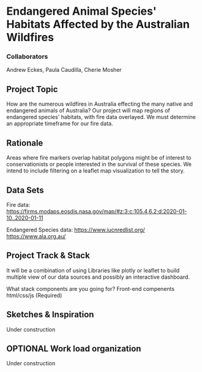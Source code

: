 # Endangered Animal Species' Habitats Affected by the Australian Wildfires

### Collaborators
Andrew Eckes, Paula Caudilla, Cherie Mosher


## Project Topic

How are the numerous wildfires in Australia effecting the many native and endangered animals of Australia?
Our project will map regions of endangered species' habitats, with fire data overlayed.  We must determine an appropriate timeframe for our fire data. 


## Rationale 

Areas where fire markers overlap habitat polygons might be of interest to conservationists or people interested in the survival of these species. We intend to include filtering on a leaflet map visualization to tell the story.


## Data Sets

Fire data: 
https://firms.modaps.eosdis.nasa.gov/map/#z:3;c:105.4,6.2;d:2020-01-10..2020-01-11

Endangered Species data: 
https://www.iucnredlist.org/
https://www.ala.org.au/


## Project Track & Stack

It will be a combination of using Libraries like plotly or leaflet to build multiple view of our data sources and possibly an interactive dashboard.


What stack components are you going for?
Front-end compenents html/css/js (Required)



## Sketches & Inspiration

Under construction


## OPTIONAL Work load organization

Under construction
